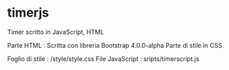 # timerjs
Timer scritto in JavaScript, HTML

Parte HTML : 
Scritta con libreria Bootstrap 4.0.0-alpha
Parte di stile in CSS 

Foglio di stile : /style/style.css
File JavaScript : sripts/timerscript.js


